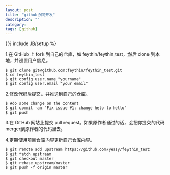 ```yaml
---
layout: post
title: "github协同开发"
description: ""
category: 
tags: [github]
---
```

{% include JB/setup %}

1.在 GitHub 上 fork 到自己的仓库，如 feythin/feythin_test，然后 clone 到本地，并设置用户信息。

    $ git clone git@github.com:feythin/feythin_test.git
    $ cd feythin_test
    $ git config user.name "yourname"
    $ git config user.email "your email"

2.修改代码后提交，并推送到自己的仓库。

    $ #do some change on the content
    $ git commit -am "Fix issue #1: change helo to hello"
    $ git push

3.在 GitHub 网站上提交 pull request。如果原作者通过的话，会把你提交的代码merger到原作者的代码里去。

4.定期使用项目仓库内容更新自己仓库内容。

    $ git remote add upstream https://github.com/yeasy/feythin_test
    $ git fetch upstream
    $ git checkout master
    $ git rebase upstream/master
    $ git push -f origin master
